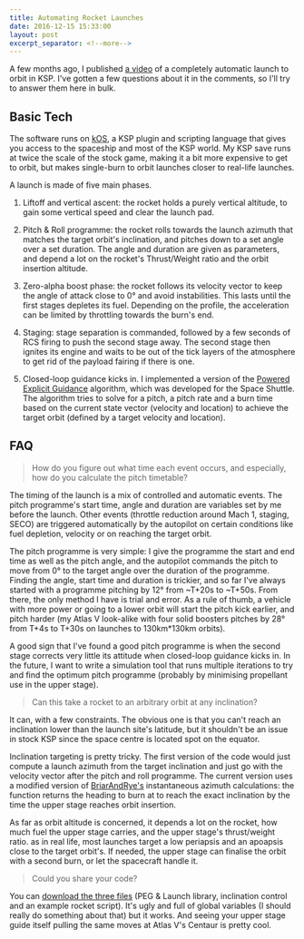 ```yaml
---
title: Automating Rocket Launches
date: 2016-12-15 15:33:00
layout: post
excerpt_separator: <!--more-->
---
```


A few months ago, I published [a video][1] of a completely automatic launch to
orbit in KSP. I've gotten a few questions about it in the comments, so I'll try
to answer them here in bulk.

## Basic Tech

The software runs on [kOS][2], a KSP plugin and scripting language that gives
you access to the spaceship and most of the KSP world. My KSP save runs at twice
the scale of the stock game, making it a bit more expensive to get to orbit,
but makes single-burn to orbit launches closer to real-life launches.

A launch is made of five main phases.

<!--more-->

 1. Liftoff and vertical ascent: the rocket holds a purely vertical altitude,
    to gain some vertical speed and clear the launch pad.
 
 2. Pitch & Roll programme: the rocket rolls towards the launch azimuth that
    matches the target orbit's inclination, and pitches down to a set angle
    over a set duration. The angle and duration are given as parameters, and
    depend a lot on the rocket's Thrust/Weight ratio and the orbit insertion
    altitude.
    
 3. Zero-alpha boost phase: the rocket follows its velocity vector to keep the
    angle of attack close to 0° and avoid instabilities. This lasts until the
    first stages depletes its fuel. Depending on the profile, the acceleration
    can be limited by throttling towards the burn's end.

 4. Staging: stage separation is commanded, followed by a few seconds of RCS
    firing to push the second stage away. The second stage then ignites its
    engine and waits to be out of the tick layers of the atmosphere to get rid
    of the payload fairing if there is one.

 5. Closed-loop guidance kicks in. I implemented a version of the [Powered
    Explicit Guidance][3] algorithm, which was developed for the Space Shuttle.
    The algorithm tries to solve for a pitch, a pitch rate and a burn time based
    on the current state vector (velocity and location) to achieve the target
    orbit (defined by a target velocity and location).

## FAQ

> How do you figure out what time each event occurs, and especially, how do
> you calculate the pitch timetable?

The timing of the launch is a mix of controlled and automatic events. The
pitch programme's start time, angle and duration are variables set by me before
the launch. Other events (throttle reduction around Mach 1, staging, SECO) are
triggered automatically by the autopilot on certain conditions like fuel
depletion, velocity or on reaching the target orbit.

The pitch programme is very simple: I give the programme the start and end time
as well as the pitch angle, and the autopilot commands the pitch to move from 0°
to the target angle over the duration of the programme. Finding the angle, start
time and duration is trickier, and so far I've always started with a programme
pitching by 12° from ~T+20s to ~T+50s. From there, the only method I have is
trial and error. As a rule of thumb, a vehicle with more power or going to a
lower orbit will start the pitch kick earlier, and pitch harder (my Atlas V
look-alike with four solid boosters pitches by 28° from T+4s to T+30s on
launches to 130km*130km orbits).

A good sign that I've found a good pitch programme is when the second stage
corrects very little its attitude when closed-loop guidance kicks in. In the
future, I want to write a simulation tool that runs multiple iterations to try
and find the optimum pitch programme (probably by minimising propellant use in
the upper stage).

> Can this take a rocket to an arbitrary orbit at any inclination?

It can, with a few constraints. The obvious one is that you can't reach an
inclination lower than the launch site's latitude, but it shouldn't be an
issue in stock KSP since the space centre is located spot on the equator.

Inclination targeting is pretty tricky. The first version of the code would
just compute a launch azimuth from the target inclination and just go with the
velocity vector after the pitch and roll programme. The current version uses
a modified version of [BriarAndRye's][4] instantaneous azimuth calculations:
the function returns the heading to burn at to reach the exact inclination by
the time the upper stage reaches orbit insertion.

As far as orbit altitude is concerned, it depends a lot on the rocket, how
much fuel the upper stage carries, and the upper stage's thrust/weight ratio.
as in real life, most launches target a low periapsis and an apoapsis close to
the target orbit's. If needed, the upper stage can finalise the orbit with a
second burn, or let the spacecraft handle it.

> Could you share your code?

You can [download the three files][5] (PEG & Launch library, inclination control
and an example rocket script). It's ugly and full of global variables (I should
really do something about that) but it works. And seeing your upper stage guide
itself pulling the same moves at Atlas V's Centaur is pretty cool.


 [1]: https://www.youtube.com/watch?v=hIuU0ZMOCVY
 [2]: https://ksp-kos.github.io/KOS/
 [3]: http://www.orbiterwiki.org/wiki/Powered_Explicit_Guidance
 [4]: https://www.reddit.com/r/Kos/comments/3a5hjq/instantaneous_azimuth_function/
 [5]: /static/files/gnc-lib.zip